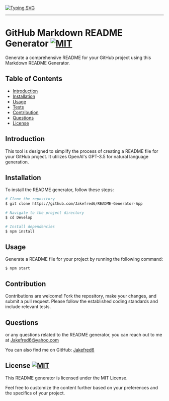 
[![Typing SVG](https://readme-typing-svg.demolab.com?font=Fira+Code&weight=700&size=24&duration=2000&pause=1000&width=435&lines=++Welcom+To+My+Project+;Markdown+README+Generator)](https://git.io/typing-svg)  

---
# GitHub Markdown README Generator [![MIT](https://img.shields.io/badge/License-MIT-blue)](#license)

Generate a comprehensive README for your GitHub project using this Markdown README Generator.

## Table of Contents

- [Introduction](#introduction)
- [Installation](#installation)
- [Usage](#usage)
- [Tests](#tests)
- [Contribution](#contribution)
- [Questions](#questions)
- [License](#license)

## Introduction

This tool is designed to simplify the process of creating a README file for your GitHub project. It utilizes OpenAI's GPT-3.5 for natural language generation.

## Installation

To install the README generator, follow these steps:

```bash
# Clone the repository
$ git clone https://github.com/Jakefred6/README-Generator-App

# Navigate to the project directory
$ cd Develop

# Install dependencies
$ npm install
```

## Usage
Generate a README file for your project by running the following command:
```
$ npm start
```

## Contribution
Contributions are welcome! Fork the repository, make your changes, and submit a pull request. Please follow the established coding standards and include relevant tests.


## Questions
or any questions related to the README generator, you can reach out to me at [Jakefred6@yahoo.com](mailto:Jakefred6@yahoo.com)

You can also find me on GitHub: [Jakefred6](https://github.com/Jakefred6/)

## License [![MIT](https://img.shields.io/badge/License-MIT-blue)](#license)
This README generator is licensed under the MIT License.

Feel free to customize the content further based on your preferences and the specifics of your project.
